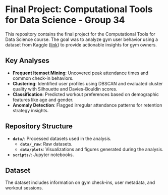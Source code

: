 # Final Project: Computational Tools for Data Science - Group 34

This repository contains the final project for the Computational Tools for Data Science course. The goal was to analyze gym user behavior using a dataset from Kaggle ([link](https://www.kaggle.com/datasets/mexwell/gym-check-ins-and-user-metadata)) to provide actionable insights for gym owners.

## Key Analyses
- **Frequent Itemset Mining**: Uncovered peak attendance times and common check-in behaviors.
- **Clustering**: Identified user profiles using DBSCAN and evaluated cluster quality with Silhouette and Davies-Bouldin scores.
- **Classification**: Predicted workout preferences based on demographic features like age and gender.
- **Anomaly Detection**: Flagged irregular attendance patterns for retention strategy insights.

## Repository Structure
- **`data/`**: Processed datasets used in the analysis.
  - **`data/_raw`**: Raw datasets.
  - **`data/plots`**: Visualizations and figures generated during the analysis.
- **`scripts/`**: Jupyter notebooks.


## Dataset
The dataset includes information on gym check-ins, user metadata, and workout sessions.
